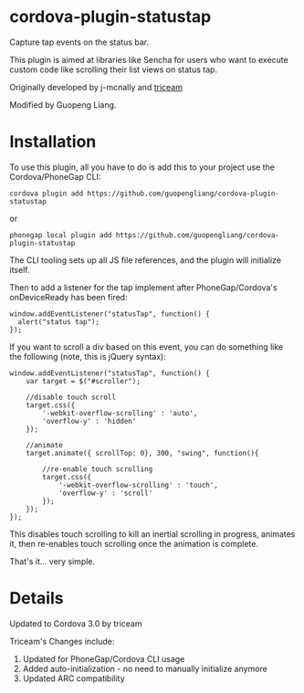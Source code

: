 cordova-plugin-statustap
========================

Capture tap events on the status bar.

This plugin is aimed at libraries like Sencha for users who want to execute custom code like scrolling their list views on status tap.

Originally developed by j-mcnally and [triceam](https://github.com/triceam/cordova-statusTap)

Modified by Guopeng Liang.

Installation
============

To use this plugin, all you have to do is add this to your project use the Cordova/PhoneGap CLI:

```
cordova plugin add https://github.com/guopengliang/cordova-plugin-statustap
```

or

```
phonegap local plugin add https://github.com/guopengliang/cordova-plugin-statustap
```
The CLI tooling sets up all JS file references, and the plugin will initialize itself.  

Then to add a listener for the tap implement after PhoneGap/Cordova's onDeviceReady has been fired:

```
window.addEventListener("statusTap", function() {
  alert("status tap");
});
```

If you want to scroll a div based on this event, you can do something like the following (note, this is jQuery syntax):

```
window.addEventListener("statusTap", function() {
	var target = $("#scroller");
	
	//disable touch scroll
	target.css({
		'-webkit-overflow-scrolling' : 'auto',
		'overflow-y' : 'hidden'
	});
	
	//animate
	target.animate({ scrollTop: 0}, 300, "swing", function(){
		
		//re-enable touch scrolling
		target.css({
			'-webkit-overflow-scrolling' : 'touch',
			'overflow-y' : 'scroll'
		});
	});
});
```

This disables touch scrolling to kill an inertial scrolling in progress, animates it, then re-enables touch scrolling once the animation is complete.



That's it... very simple.


Details
============

Updated to Cordova 3.0 by triceam

Triceam's Changes include:

1. Updated for PhoneGap/Cordova CLI usage
2. Added auto-initialization - no need to manually initialize anymore
3. Updated ARC compatibility
